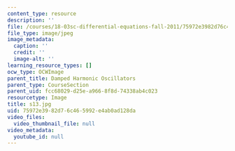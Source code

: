```yaml
---
content_type: resource
description: ''
file: /courses/18-03sc-differential-equations-fall-2011/75972e3982d76c465992e4ab0ad128da_s13.jpg
file_type: image/jpeg
image_metadata:
  caption: ''
  credit: ''
  image-alt: ''
learning_resource_types: []
ocw_type: OCWImage
parent_title: Damped Harmonic Oscillators
parent_type: CourseSection
parent_uid: fcc68029-d25e-a966-8f8d-74338ab4c023
resourcetype: Image
title: s13.jpg
uid: 75972e39-82d7-6c46-5992-e4ab0ad128da
video_files:
  video_thumbnail_file: null
video_metadata:
  youtube_id: null
---
```

